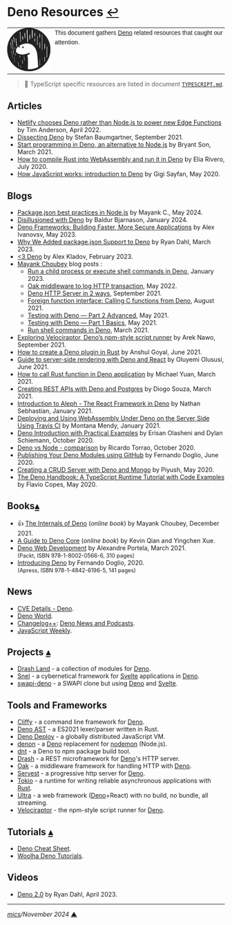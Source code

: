 # <span id="top">Deno Resources</span> <span style="font-size:90%;">[↩](README.md#top)</span>

<table style="font-family:Helvetica,Arial;line-height:1.6;">
  <tr>
  <td style="border:0;padding:0 10px 0 0;min-width:100px;"><a href="https://deno.land/" rel="external"><img style="border:0;" src="./docs/images/deno.svg" width="100" alt="Deno project"/></a></td>
  <td style="border:0;padding:0;vertical-align:text-top;">This document gathers <a href="https://deno.land/" rel="external">Deno</a> related resources that caught our attention.</td>
  </tr>
</table>

> **:mag_right:** TypeScript specific resources are listed in document [`TYPESCRIPT.md`](./TYPESCRIPT.md).

## <span id="articles">Articles</span>

- [Netlify chooses Deno rather than Node.js to power new Edge Functions][article_anderson] by Tim Anderson, April 2022.
- [Dissecting Deno][article_baumgartner] by Stefan Baumgartner, September 2021.
- [Start programming in Deno, an alternative to Node.js][article_son] by Bryant Son, March 2021.
- [How to compile Rust into WebAssembly and run it in Deno][article_rivero] by Elia Rivero, July 2020.
- [How JavaScript works: introduction to Deno][article_sayfan] by Gigi Sayfan, May 2020.

## <span id="blogs">Blogs</span>

- [Package.json best practices in Node.js][blog_mayank] by Mayank C., May 2024.
- [Disillusioned with Deno](https://www.baldurbjarnason.com/2024/disillusioned-with-deno/) by Baldur Bjarnason, January 2024.
- [Deno Frameworks: Building Faster, More Secure Applications][blog_ivanovs] by Alex Ivanovsv, May 2023.
- [Why We Added package.json Support to Deno][blog_dahl] by Ryan Dahl, March 2023.
- [<3 Deno][blog_kladov] by Alex Kladov, February 2023.
- [Mayank Choubey](https://medium.com/@choubey) blog posts :
  - [Run a child process or execute shell commands in Deno][blog_choubey6], January 2023.
  - [Oak middleware to log HTTP transaction][blog_choubey5], May 2022.
  - [Deno HTTP Server in 2 ways][blog_choubey4], September 2021.
  - [Foreign function interface: Calling C functions from Deno][blog_choubey3], August 2021.
  - [Testing with Deno — Part 2 Advanced][blog_choubey2], May 2021.
  - [Testing with Deno — Part 1 Basics][blog_choubey1], May 2021.
  - [Run shell commands in Deno][blog_choubey0], March 2021.
- [Exploring Velociraptor, Deno’s npm-style script runner][blog_nawo] by Arek Nawo, September 2021.
- [How to create a Deno plugin in Rust][blog_goyal] by Anshul Goyal, June 2021.
- [Guide to server-side rendering with Deno and React][blog_olususi] by Oluyemi Olususi, June 2021.
- [How to call Rust function in Deno application][blog_yuan] by Michael Yuan, March 2021.
- [Creating REST APIs with Deno and Postgres][blog_souza] by Diogo Souza, March 2021.
- [Introduction to Aleph - The React Framework in Deno][blog_sebhastian] by Nathan Sebhastian, January 2021.
- [Deploying and Using WebAssembly Under Deno on the Server Side Using Travis CI][blog_mendy] by Montana Mendy, January 2021.
- [Deno Introduction with Practical Examples][blog_olasheni] by Erisan Olasheni and Dylan Schiemann, October 2020.
- [Deno vs Node - comparison][blog_torrao] by Ricardo Torrao, October 2020.
- [Publishing Your Deno Modules using GitHub][blog_dolgio] by Fernando Doglio, June 2020.
- [Creating a CRUD Server with Deno and Mongo][blog_piyush] by Piyush, May 2020.
- [The Deno Handbook: A TypeScript Runtime Tutorial with Code Examples][blog_copes] by Flavio Copes, May 2020.

## <span id="books">Books</span>[**&#x25B4;**](#top)

- &#128077; [The Internals of Deno](https://choubey.gitbook.io/internals-of-deno/) (*online book*) by Mayank Choubey, December 2021.
- [A Guide to Deno Core](https://denolib.gitbook.io/guide/) (*online book*) by Kevin Qian and Yingchen Xue.
- [Deno Web Development][book_portela] by Alexandre Portela, March 2021.<br/><span style="font-size:90%;">(Packt, ISBN 978-1-8002-0566-6, 310 pages)</span>
- [Introducing Deno][book_doglio] by Fernando Doglio, 2020.<br/><span style="font-size:90%;">(Apress, ISBN 978-1-4842-6196-5, 141 pages)</span>

## <span id="news">News</span>

- [CVE Details - Deno](https://www.cvedetails.com/google-search-results.php?q=Deno&sa=Search).
- [Deno World](https://medium.com/deno-the-complete-reference).
- [Changelog++](https://changelog.com): [Deno News and Podcasts](https://changelog.com/topic/deno).
- [JavaScript Weekly](https://javascriptweekly.com/latest).

## <span id="projects">Projects</span> [**&#x25B4;**](#top)

- [Drash Land](https://github.com/drashland/) - a collection of modules for [Deno][deno_land].
- [Snel](https://github.com/crewdevio/Snel) - a cybernetical framework for [Svelte][svelte_dev] applications in [Deno][deno_land].
- [swapi-deno](https://github.com/davidjsalazarmoreno/swapi-deno) - a SWAPI clone but using [Deno][deno_land] and [Svelte][svelte_dev]. 

## <span id="tools">Tools and Frameworks</span>

- [Cliffy](https://github.com/c4spar/deno-cliffy) - a command line framework for [Deno][deno_land].
- [Deno AST](https://github.com/denoland/deno_ast) - a ES2021 lexer/parser written in Rust.
- [Deno Deploy](https://deno.com/deploy) - a globally distributed JavaScript VM.
- [denon](https://github.com/denosaurs/denon) - a [Deno][deno_land] replacement for [nodemon][nodemon_io] (Node.js).
- [dnt](https://github.com/denoland/dnt) - a Deno to npm package build tool.
- [Drash](https://github.com/drashland/deno-drash) - a REST microframework for [Deno][deno_land]'s HTTP server.
- [Oak][tool_aok] - a middleware framework for handling HTTP with [Deno][deno_land].
- [Servest](https://servestjs.org/) - a progressive http server for [Deno][deno_land].
- [Tokio](https://github.com/tokio-rs/tokio) - a runtime for writing reliable asynchronous applications with [Rust](https://www.rust-lang.org/).
- [Ultra](https://github.com/exhibitionist-digital/ultra) - a web framework ([Deno][deno_land]+React) with no build, no bundle, all streaming.
- [Velociraptor](https://github.com/jurassiscripts/velociraptor) - the npm-style script runner for [Deno][deno_land].

## <span id="tutorials">Tutorials</span> [**&#x25B4;**](#top)

- [Deno Cheat Sheet](https://droces.github.io/Deno-Cheat-Sheet/).
- [Woolha Deno Tutorials](https://www.woolha.com/tutorials/categories/deno).

## <span id="videos">Videos</span>

- [Deno 2.0](https://gitnation.com/contents/deno-20) by Ryan Dahl, April 2023.

<!--
## <span id="git">Git</span>

- [Advanced Git: Power Commands Beyond the Basics](https://kinsta.com/blog/advanced-git/) by Jeremy Holcombe, June 2023.
-->

***

*[mics](https://lampwww.epfl.ch/~michelou/)/November 2024* [**&#9650;**](#top)
<span id="bottom">&nbsp;</span>

<!-- link refs -->

[article_anderson]: https://devclass.com/2022/04/19/netlify-chooses-deno-rather-than-node-js-to-power-new-edge-functions/
[article_baumgartner]: https://fettblog.eu/dissecting-deno/
[article_rivero]: https://startfunction.com/rust-webassembly-deno/
[article_sayfan]: https://blog.sessionstack.com/how-javascript-works-introduction-to-deno-a3b1153b1855
[article_son]: https://opensource.com/article/21/3/deno-programming
[blog_nawo]: https://blog.logrocket.com/exploring-velociraptor-deno-npm-style-script-runner/
[blog_choubey6]: https://medium.com/deno-the-complete-reference/run-a-child-process-or-execute-shell-commands-in-deno-4c29a5be6773
[blog_choubey5]: https://medium.com/deno-the-complete-reference/deno-nuggets-oak-middleware-to-log-http-transaction-18658a4f2f68
[blog_choubey4]: https://medium.com/deno-the-complete-reference/deno-http-server-in-2-ways-3821098d942f
[blog_choubey3]: https://medium.com/deno-the-complete-reference/foreign-function-interface-calling-c-functions-from-deno-357ec4f5f793
[blog_choubey2]: https://medium.com/deno-the-complete-reference/testing-with-deno-part-2-advanced-2d10ac1dd145
[blog_choubey1]: https://medium.com/deno-the-complete-reference/testing-with-deno-part-1-basics-375aa90c5cb5
[blog_choubey0]: https://medium.com/deno-the-complete-reference/run-shell-commands-in-deno-26c3e9b72e03
[blog_copes]: https://www.freecodecamp.org/news/the-deno-handbook/
[blog_dahl]: https://deno.com/blog/package-json-support
[blog_dolgio]: https://blog.bitsrc.io/publishing-your-deno-modules-using-github-f2bd86173392
[blog_goyal]: https://blog.logrocket.com/how-to-create-a-deno-plugin-in-rust/
[blog_ivanovs]: https://stackdiary.com/deno-frameworks/
[blog_kladov]: https://matklad.github.io/2023/02/12/a-love-letter-to-deno.html
[blog_mayank]: https://medium.com/deno-the-complete-reference/package-json-best-practices-in-node-js-6b5f4f8728e9
[blog_mendy]: https://blog.travis-ci.com/2021-01-04-wasm
[blog_olasheni]: https://www.infoq.com/articles/deno-introduction-practical-examples/
[blog_olususi]: https://www.sanity.io/guides/server-side-rendering-deno-react
[blog_piyush]: https://medium.com/@me.piyush/creating-a-crud-server-with-deno-and-mongo-199e4ef939df
[blog_sebhastian]: https://blog.bitsrc.io/introduction-to-aleph-the-react-framework-in-deno-322ec26d0fa9
[blog_souza]: https://blog.logrocket.com/creating-your-first-rest-api-with-deno-and-postgres/
[blog_torrao]: https://www.imaginarycloud.com/blog/deno-vs-node/
[blog_yuan]: https://developpaper.com/how-to-call-rust-function-in-deno-application/
[book_doglio]: https://www.apress.com/gp/book/9781484261965
[book_portela]: https://www.packtpub.com/product/deno-web-development/9781800205666
[deno_land]: https://deno.land/
[nodemon_io]: https://nodemon.io/
[svelte_dev]: https://svelte.dev/
[tool_aok]: https://oakserver.github.io/oak/
